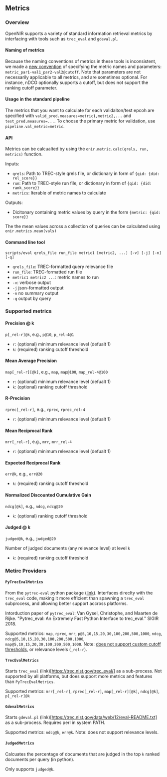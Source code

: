 ## Metrics


### Overview

OpenNIR supports a variety of standard information retrieval metrics by interfacing with tools such
as `trec_eval` and `gdeval.pl`.

#### Naming of metrics

Because the naming conventions of metrics in these tools is
inconsistent, we made a [new convention](https://xkcd.com/927/) of specifying the metric names and
parameters: `metric_par1-val1_par2-val2@cutoff`. Note that parameters are not necessarily applicable
to all metrics, and are sometimes optional. For instance, nDCG optionally supports a cutoff, but
does not support the ranking cutoff parameter.

#### Usage in the standard pipeline

The metrics that you want to calculate for each validaiton/test epcoh are specified with
`valid_pred.measures=metric1,metric2,...` and `test_pred.measures=...`. To choose the primary
metric for validation, use `pipeline.val_metric=metric`.

#### API

Metrics can be calcualted by using the `onir.metric.calc(qrels, run, metrics)` function.

Inputs:
 - `qrels`: Path to TREC-style qrels file, or dictionary in form of `{qid: {did: rel_score}}`
 - `run`: Path to TREC-style run file, or dictionary in form of `{qid: {did: rank_score}}`
 - `metrics`: Iterable of metric names to calculate

Outputs:
 - Dicitonary containing metric values by query in the form `{metric: {qid: score}}`

The the mean values across a collection of queries can be calculated using `onir.metrics.mean(vals)`

#### Command line tool

`scripts/eval qrels_file run_file metric1 [metric2, ...] [-v] [-j] [-n] [-q]`

 - `qrels_file`: TREC-formatted query relevance file
 - `run_file`: TREC-formatted run file
 - `metric1 metric2 ...`: metric names to run
 - `-v`: verbose output
 - `-j` json-formatted output
 - `-n` no summary output
 - `-q` output by query

### Supported metrics

#### Precision @ k

`p[_rel-r]@k`, e.g., `p@10`, `p_rel-4@1`

 - `r`: (optional) minimum relevance level (defualt 1)
 - `k`: (required) ranking cutoff threshold

#### Mean Average Precision

`map[_rel-r][@k]`, e.g., `map`, `map@100`, `map_rel-4@100`

 - `r`: (optional) minimum relevance level (defualt 1)
 - `k`: (optional) ranking cutoff threshold

#### R-Precision

`rprec[_rel-r]`, e.g., `rprec`, `rprec_rel-4`

 - `r`: (optional) minimum relevance level (defualt 1)

#### Mean Reciprocal Rank

`mrr[_rel-r]`, e.g., `mrr`, `mrr_rel-4`

 - `r`: (optional) minimum relevance level (defualt 1)

#### Expected Reciprocal Rank

`err@k`, e.g., `err@20`

 - `k`: (required) ranking cutoff threshold

#### Normalized Discounted Cumulative Gain

`ndcg[@k]`, e.g., `ndcg`, `ndcg@20`

 - `k`: (optional) ranking cutoff threshold

#### Judged @ k

`judged@k`, e.g., `judged@20`

Number of judged documents (any relevance level) at level `k`

 - `k`: (required) ranking cutoff threshold


### Metirc Providers


#### `PyTrecEvalMetrics`

From the `pytrec-eval` python package ([link](https://github.com/cvangysel/pytrec_eval)). Interfaces
direclty with the `trec_eval` code, making it more efficient than spawning a `trec_eval` subprocess,
and allowing better support accross platforms.

Intorduction paper of `pytrec_eval`: Van Gysel, Christophe, and Maarten de Rijke. "Pytrec\_eval:
An Extremely Fast Python Interface to trec\_eval." SIGIR 2018.

Supported metrics: `map`, `rprec`, `mrr`, `p@5,10,15,20,30,100,200,500,1000`,
`ndcg`, `ndcg@5,10,15,20,30,100,200,500,1000`, `map@5,10,15,20,30,100,200,500,1000`.
Note: [does not support custom cutoff thresholds](https://github.com/cvangysel/pytrec_eval/issues/12),
or relevance levels (`_rel-r`).


#### `TrecEvalMetrics`

Starts `trec_eval` (link)[https://trec.nist.gov/trec_eval/] as a sub-process. Not supported by all
platforms, but does support more metrics and features than `PyTrecEvalMetrics`.

Supported metrics: `mrr[_rel-r]`, `rprec[_rel-r]`, `map[_rel-r][@k]`, `ndcg[@k]`, `p[_rel-r]@k`


#### `GdevalMetrics`

Starts `gdeval.pl` (link)[https://trec.nist.gov/data/web/12/eval-README.txt] as a sub-process.
Requires perl in system PATH.

Supported metrics: `ndcg@k`, `err@k`. Note: does not support relevance levels.


#### `JudgedMetrics`

Calcuates the percentage of documents that are judged in the top `k` ranked documents per query
(in python).

Only supports `judged@k`.
